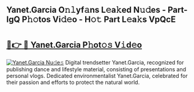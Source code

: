 ## Yanet.Garcia O𝚗𝚕yf𝚊ns L𝚎a𝚔ed N𝚞𝚍es - Part-IgQ P𝚑𝚘tos Vi𝚍𝚎o - H𝚘𝚝 Part L𝚎a𝚔s VpQcE

# <h2><a href="http://kf08khw.oniu.top/?m=Yanet.Garcia">🔗👉 🔴 Yanet.Garcia P𝚑ot𝚘𝚜 V𝚒d𝚎o</a></h2>

[![Yanet.Garcia Nu𝚍e𝚜](https://i.imgur.com/0qMVB7G.gif)](http://kf08khw.oniu.top/?m=Yanet.Garcia)
Digital trendsetter Yanet.Garcia, recognized for publishing dance and lifestyle material, consisting of presentations and personal vlogs. Dedicated environmentalist Yanet.Garcia, celebrated for their passion and efforts to protect the natural world.  
